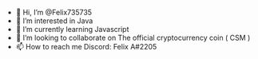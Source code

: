 - 👋 Hi, I’m @Felix735735
- 👀 I’m interested in Java
- 🌱 I’m currently learning Javascript
- 💞️ I’m looking to collaborate on The official cryptocurrency coin ( CSM )
- 📫 How to reach me Discord: Felix A#2205

<!---
Felix735735/Felix735735 is a ✨ special ✨ repository because its `README.md` (this file) appears on your GitHub profile.
You can click the Preview link to take a look at your changes.
--->
